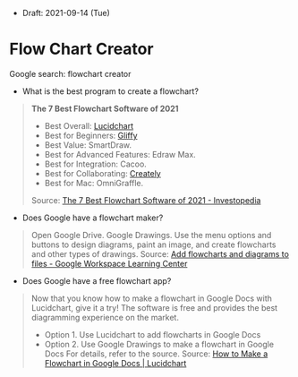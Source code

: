 * Draft: 2021-09-14 (Tue)

# Flow Chart Creator

Google search: flowchart creator
* What is the best program to create a flowchart?

> **The 7 Best Flowchart Software of 2021**
>
> - Best Overall: [Lucidchart](https://www.lucidchart.com/pages/)
> - Best for Beginners: [Gliffy](https://www.gliffy.com/)
> - Best Value: SmartDraw.
> - Best for Advanced Features: Edraw Max.
> - Best for Integration: Cacoo.
> - Best for Collaborating: [Creately](https://creately.com/)
> - Best for Mac: OmniGraffle.
>
> Source: [The 7 Best Flowchart Software of 2021 - Investopedia](https://www.investopedia.com/best-flowchart-software-5085558)

* Does Google have a flowchart maker?

> Open Google Drive. Google Drawings. 
> Use the menu options and buttons to design diagrams, paint an image, and create flowcharts and other types of drawings.
> Source: [Add flowcharts and diagrams to files - Google Workspace Learning Center](https://support.google.com/a/users/answer/9308827?hl=en)

* Does Google have a free flowchart app?
> Now that you know how to make a flowchart in Google Docs with Lucidchart, give it a try! 
> The software is free and provides the best diagramming experience on the market.
> * Option 1. Use Lucidchart to add flowcharts in Google Docs
> * Option 2. Use Google Drawings to make a flowchart in Google Docs
> For details, refer to the source.
> Source: [How to Make a Flowchart in Google Docs | Lucidchart](https://www.lucidchart.com/blog/how-to-make-a-flowchart-in-google-docs)
